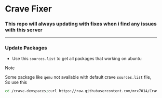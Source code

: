 # Crave Fixer

### This repo will always updating with fixes when i find any issues with this server 

<hr>

### Update Packages

- Use this `sources.list` to get all packages that working on ubuntu
>[!NOTE]
>Some package like `qemu` not available with default crave `sources.list` file, So use this
>

```sh
cd /crave-devspaces;curl https://raw.githubusercontent.com/mrx7014/Crave-Fixer/master/sources.list >> sources.list;sudo mv /etc/apt/sources.list /etc/apt/sources.list.old;sudo cp sources.list /etc/apt; sudo apt-get update -y;sudo apt-get upgrade -y
```
